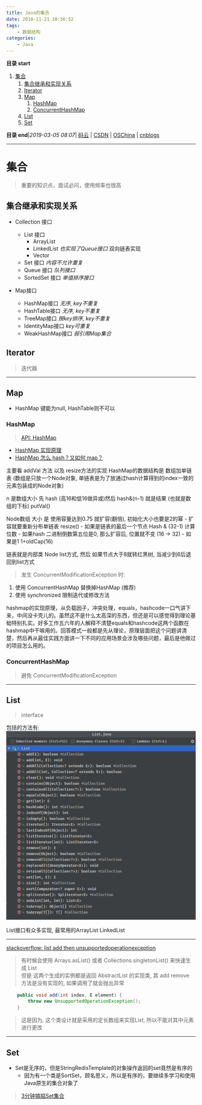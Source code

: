 ```yaml
---
title: Java的集合
date: 2018-11-21 10:56:52
tags: 
    - 数据结构
categories: 
    - Java
---
```


**目录 start**
 
1. [集合](#集合)
    1. [集合继承和实现关系](#集合继承和实现关系)
    1. [Iterator](#iterator)
    1. [Map](#map)
        1. [HashMap](#hashmap)
        1. [ConcurrentHashMap](#concurrenthashmap)
    1. [List](#list)
    1. [Set](#set)

**目录 end**|_2019-03-05 08:07_| [码云](https://gitee.com/gin9) | [CSDN](http://blog.csdn.net/kcp606) | [OSChina](https://my.oschina.net/kcp1104) | [cnblogs](http://www.cnblogs.com/kuangcp)
****************************************
# 集合
> 重要的知识点，面试必问，使用频率也很高

## 集合继承和实现关系

- Collection 接口
    - List 接口  
        - ArrayList
        - LinkedList _也实现了Queue接口_ 双向链表实现
        - Vector
    - Set 接口 _内容不允许重复_
    - Queue 接口 _队列接口_
    - SortedSet 接口 _单值排序接口_

- Map接口
    - HashMap接口 _无序, key不重复_
    - HashTable接口 _无序, key不重复_
    - TreeMap接口 _按key排序, key不重复_
    - IdentityMap接口 _key可重复_
    - WeakHashMap接口 _弱引用Map集合_

## Iterator
> 迭代器

********************
## Map
- HashMap 键能为null, HashTable则不可以

### HashMap
> [API: HashMap](https://docs.oracle.com/javase/8/docs/api/java/util/HashMap.html)

- [HashMap 实现原理](http://www.importnew.com/27043.html)
- [HashMap 怎么 hash？又如何 map？](https://my.oschina.net/editorial-story/blog/2396106)

主要看 addVal 方法 以及 resize方法的实现
HashMap的数据结构是 数组加单链表 (数组是只放一个Node对象, 单链表是为了放通过hash计算得到的index一致的元素包装成的Node对象)

n 是数组大小
先 hash (高16和低16做异或)然后 hash&(n-1) 就是结果 (也就是数组的下标) putVal()

Node数组 大小 是 使用容量达到0.75 就扩容(翻倍), 初始化大小也要是2的幂
    - 扩容就要重新分布单链表 resize()
    - 如果是链表的最后一个节点 Hash & (32-1) 计算位数
    - 如果hash 二进制倒数第五位是0, 那么扩容后, 位置就不变 (16 -> 32)
    - 如果是1 1+oldCap(16)

链表就是内部类 Node list方式, 然后 如果节点大于8就转红黑树, 当减少到6后退回到list方式

> 发生 ConcurrentModificationException 时:
1. 使用 ConcurrentHashMap 替换掉HashMap (推荐)
1. 使用 synchronized 限制迭代或修改方法 

hashmap的实现原理，从负载因子，冲突处理，equals，hashcode一口气讲下来，中间没卡壳儿的。虽然这不是什么太高深的东西，但还是可以感觉得到理论基础特别扎实。好多工作五六年的人解释不清楚equals和hashcode这两个函数在hashmap中干嘛用的。回答模式一般都是先从理论，原理层面把这个问题讲清楚，然后再从最佳实践方面讲一下不同的应用场景会涉及哪些问题，最后是他做过的项目怎么用的。

### ConcurrentHashMap
> 避免 ConcurrentModificationException 

********************************************

## List
> interface 

包括的方法有:
![List method](https://raw.githubusercontent.com/Kuangcp/ImageRepos/master/Tech/Java/Collection/List/List.png)

List接口有众多实现, 最常用的ArrayList LinkedList 

******************************
[stackoverflow: list add then unsupportedoperationexception](https://stackoverflow.com/questions/5755477/java-list-add-unsupportedoperationexception)
> 有时候会使用 Arrays.asList() 或者 Collections.singletonList() 来快速生成 List  
> 但是 这两个生成的实例都是返回 AbstractList 的实现类, 其 add remove 方法是没有实现的, 如果调用了就会抛出异常

```java
    public void add(int index, E element) {
        throw new UnsupportedOperationException();
    }
```
> 这是因为, 这个类设计就是采用的定长数组来实现List, 所以不能对其中元素进行更改

******************************************
## Set
- Set是无序的，但是StringRedisTemplate的对象操作返回的set竟然是有序的
    - 因为有一个类是SortSet，顾名思义，所以是有序的，要继续多学习和使用Java原生的集合对象了

> [3分钟搞掂Set集合](https://segmentfault.com/a/1190000014391402?utm_source=channel-hottest)

